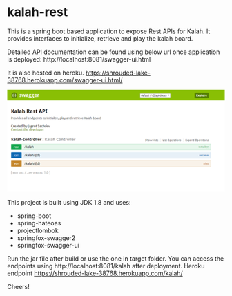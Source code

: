 # kalah-rest

This is a spring boot based application to expose Rest APIs for Kalah.
It provides interfaces to initialize, retrieve and play the kalah board.

Detailed API documentation can be found using below url once application is deployed: 
http://localhost:8081/swagger-ui.html

It is also hosted on heroku. https://shrouded-lake-38768.herokuapp.com/swagger-ui.html/

![API Documentation](docs/swagger-ui-operations.png)

This project is built using JDK 1.8 and uses:
- spring-boot
- spring-hateoas
- projectlombok
- springfox-swagger2
- springfox-swagger-ui

Run the jar file after build or use the one in target folder.
You can access the endpoints using http://localhost:8081/kalah after deployment.
Heroku endpoint https://shrouded-lake-38768.herokuapp.com/kalah/

Cheers!

